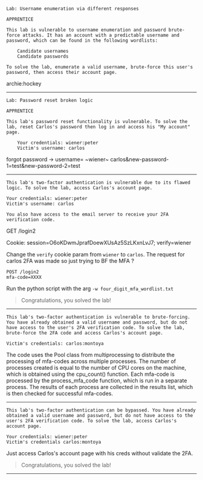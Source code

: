 ```
Lab: Username enumeration via different responses

APPRENTICE

This lab is vulnerable to username enumeration and password brute-force attacks. It has an account with a predictable username and password, which can be found in the following wordlists:

    Candidate usernames
    Candidate passwords

To solve the lab, enumerate a valid username, brute-force this user's password, then access their account page. 
```
archie:hockey

---

```
Lab: Password reset broken logic

APPRENTICE

This lab's password reset functionality is vulnerable. To solve the lab, reset Carlos's password then log in and access his "My account" page.

    Your credentials: wiener:peter
    Victim's username: carlos

```
forgot password -> username= ~wiener~ carlos&new-password-1=test&new-password-2=test

---

```
This lab's two-factor authentication is vulnerable due to its flawed logic. To solve the lab, access Carlos's account page.

Your credentials: wiener:peter
Victim's username: carlos

You also have access to the email server to receive your 2FA verification code. 
```

GET /login2

Cookie: session=O6oKDwmJprafDoewXUsAz5SzLKxnLvJ7; verify=wiener

Change the `verify` cookie param from `wiener` to `carlos`. The request for carlos 2FA was made so just trying to BF the MFA ?

```
POST /login2 
mfa-code=XXXX 
```

Run the python script with the arg `-w four_digit_mfa_wordlist.txt`

> Congratulations, you solved the lab!


---

```
This lab's two-factor authentication is vulnerable to brute-forcing. You have already obtained a valid username and password, but do not have access to the user's 2FA verification code. To solve the lab, brute-force the 2FA code and access Carlos's account page.

Victim's credentials: carlos:montoya 
```

The code uses the Pool class from multiprocessing to distribute the processing of mfa-codes across multiple processes. The number of processes created is equal to the number of CPU cores on the machine, which is obtained using the cpu_count() function. Each mfa-code is processed by the process_mfa_code function, which is run in a separate process. The results of each process are collected in the results list, which is then checked for successful mfa-codes.

---

```
This lab's two-factor authentication can be bypassed. You have already obtained a valid username and password, but do not have access to the user's 2FA verification code. To solve the lab, access Carlos's account page.

Your credentials: wiener:peter
Victim's credentials carlos:montoya
```

Just access Carlos's account page with his creds without validate the 2FA.

> Congratulations, you solved the lab!

---






